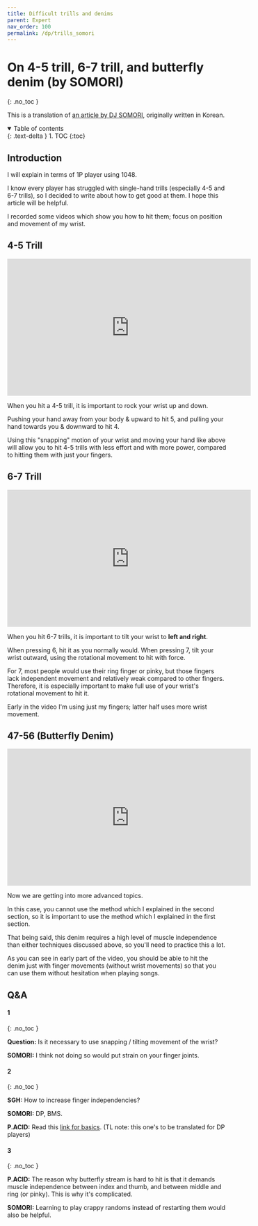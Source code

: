 ```yaml
---
title: Difficult trills and denims
parent: Expert
nav_order: 100
permalink: /dp/trills_somori
---
```


# On 4-5 trill, 6-7 trill, and butterfly denim (by SOMORI)
{: .no_toc }

This is a translation of [an article by DJ SOMORI](https://gall.dcinside.com/board/view/?id=rhythmgame_new1&no=113493), originally written in Korean.

<details open markdown="block">
  <summary>
    Table of contents
  </summary>
  {: .text-delta }
1. TOC
{:toc}
</details>

## Introduction

I will explain in terms of 1P player using 1048.

I know every player has struggled with single-hand trills (especially 4-5 and 6-7 trills), so I decided to write about how to get good at them. I hope this article will be helpful.

I recorded some videos which show you how to hit them; focus on position and movement of my wrist.

## 4-5 Trill

<iframe width="560" height="315" src="https://www.youtube.com/embed/WQpmv0mB-xE" title="YouTube video player" frameborder="0" allow="accelerometer; autoplay; clipboard-write; encrypted-media; gyroscope; picture-in-picture" allowfullscreen></iframe>

When you hit a 4-5 trill, it is important to rock your wrist up and down.

Pushing your hand away from your body & upward to hit 5, and pulling your hand towards you & downward to hit 4.

Using this "snapping" motion of your wrist and moving your hand like above will allow you to hit 4-5 trills with less effort and with more power, compared to hitting them with just your fingers.

## 6-7 Trill

<iframe width="560" height="315" src="https://www.youtube.com/embed/POFgVAfdi4k" title="YouTube video player" frameborder="0" allow="accelerometer; autoplay; clipboard-write; encrypted-media; gyroscope; picture-in-picture" allowfullscreen></iframe>

When you hit 6-7 trills, it is important to tilt your wrist to **left and right**.

When pressing 6, hit it as you normally would. When pressing 7, tilt your wrist outward, using the rotational movement to hit with force.

For 7, most people would use their ring finger or pinky, but those fingers lack independent movement and relatively weak compared to other fingers. Therefore, it is especially important to make full use of your wrist's rotational movement to hit it.

Early in the video I'm using just my fingers; latter half uses more wrist movement.

## 47-56 (Butterfly Denim)

<iframe width="560" height="315" src="https://www.youtube.com/embed/9TK9baxjWM0" title="YouTube video player" frameborder="0" allow="accelerometer; autoplay; clipboard-write; encrypted-media; gyroscope; picture-in-picture" allowfullscreen></iframe>

Now we are getting into more advanced topics.

In this case, you cannot use the method which I explained in the second section, so it is important to use the method which I explained in the first section.

That being said, this denim requires a high level of muscle independence than either techniques discussed above, so you'll need to practice this a lot.

As you can see in early part of the video, you should be able to hit the denim just with finger movements (without wrist movements) so that you can use them without hesitation when playing songs.

## Q&A

#### 1
{: .no_toc }

**Question:** Is it necessary to use snapping / tilting movement of the wrist?

**SOMORI:** I think not doing so would put strain on your finger joints.

#### 2
{: .no_toc }

**SGH:** How to increase finger independencies?

**SOMORI:** DP, BMS.

**P.ACID:** Read this [link for basics](https://gall.dcinside.com/mgallery/board/view/?id=iidxdp&no=7818&search_head=50&page=1).  (TL note: this one's to be translated for DP players)

#### 3
{: .no_toc }

**P.ACID:** The reason why butterfly stream is hard to hit is that it demands muscle independence between index and thumb, and between middle and ring (or pinky). This is why it's complicated.

**SOMORI:** Learning to play crappy randoms instead of restarting them would also be helpful.
